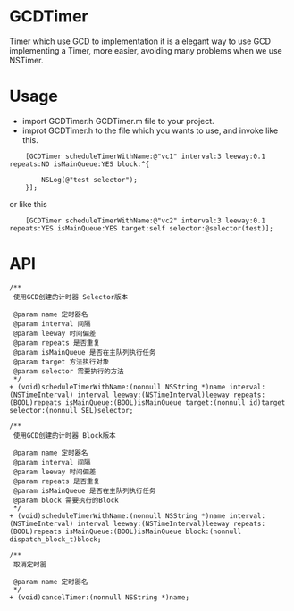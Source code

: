 # GCDTimer
Timer  which use GCD to implementation
it is a elegant way to use GCD implementing a Timer, more easier, avoiding many problems when we use NSTimer.

# Usage
- import GCDTimer.h GCDTimer.m file to your project.
- improt GCDTimer.h to the file which you wants to use, and invoke like this.

```
    [GCDTimer scheduleTimerWithName:@"vc1" interval:3 leeway:0.1 repeats:NO isMainQueue:YES block:^{

        NSLog(@"test selector");
    }];
```

or like this 

```
    [GCDTimer scheduleTimerWithName:@"vc2" interval:3 leeway:0.1 repeats:YES isMainQueue:YES target:self selector:@selector(test)];
```

# API 

```
/**
 使用GCD创建的计时器 Selector版本

 @param name 定时器名
 @param interval 间隔
 @param leeway 时间偏差
 @param repeats 是否重复
 @param isMainQueue 是否在主队列执行任务
 @param target 方法执行对象
 @param selector 需要执行的方法
 */
+ (void)scheduleTimerWithName:(nonnull NSString *)name interval:(NSTimeInterval) interval leeway:(NSTimeInterval)leeway repeats:(BOOL)repeats isMainQueue:(BOOL)isMainQueue target:(nonnull id)target selector:(nonnull SEL)selector;

/**
 使用GCD创建的计时器 Block版本

 @param name 定时器名
 @param interval 间隔
 @param leeway 时间偏差
 @param repeats 是否重复
 @param isMainQueue 是否在主队列执行任务
 @param block 需要执行的Block
 */
+ (void)scheduleTimerWithName:(nonnull NSString *)name interval:(NSTimeInterval) interval leeway:(NSTimeInterval)leeway repeats:(BOOL)repeats isMainQueue:(BOOL)isMainQueue block:(nonnull dispatch_block_t)block;

/**
 取消定时器

 @param name 定时器名
 */
+ (void)cancelTimer:(nonnull NSString *)name;

```
